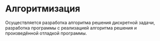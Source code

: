 # Алгоритмизация
Осуществляется разработка алгоритма решения дискретной задачи, разработка программы с реализацией алгоритма решения и произведённой отладкой программы.